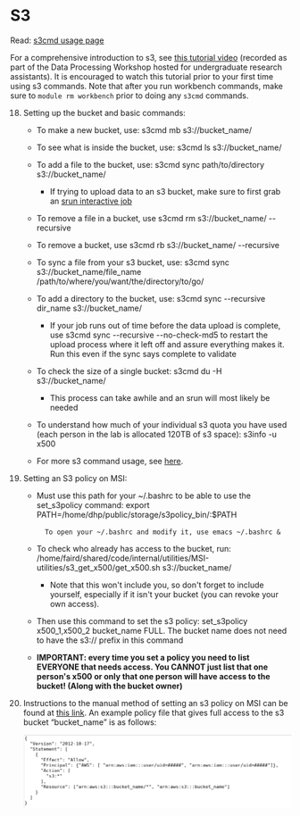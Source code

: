 # S3

Read: [s3cmd usage page](https://s3tools.org/usage)


For a comprehensive introduction to s3, see [this tutorial video](https://drive.google.com/drive/folders/1Oz3i5lbld5VmXGdhWagOMWYOIJmgrJA4) (recorded as part of the Data Processing Workshop hosted for undergraduate research assistants). It is encouraged to watch this tutorial prior to your first time using s3 commands. Note that after you run workbench commands, make sure to `module rm workbench` prior to doing any `s3cmd` commands.



18. Setting up the bucket and basic commands:

    - To make a new bucket, use: s3cmd mb s3://bucket_name/

    - To see what is inside the bucket, use: s3cmd ls s3://bucket_name/

    - To add a file to the bucket, use: s3cmd sync path/to/directory s3://bucket_name/

        - If trying to upload data to an s3 bucket, make sure to first grab an [srun interactive job](slurm_params.md)

    - To remove a file in a bucket, use s3cmd rm s3://bucket_name/ --recursive 

    - To remove a bucket, use s3cmd rb s3://bucket_name/ --recursive 

    - To sync a file from your s3 bucket, use: s3cmd sync s3://bucket_name/file_name /path/to/where/you/want/the/directory/to/go/

    - To add a directory to the bucket, use: s3cmd sync --recursive dir_name s3://bucket_name/ 

        - If your job runs out of time before the data upload is complete, use s3cmd sync --recursive --no-check-md5 to restart the upload process where it left off and assure 
        everything makes it. Run this even if the sync says complete to validate

    - To check the size of a single bucket: s3cmd du -H s3://bucket_name/

        - This process can take awhile and an srun will most likely be needed

    - To understand how much of your individual s3 quota you have used (each person in the lab is allocated 120TB of s3 space): s3info -u x500

    - For more s3 command usage, see [here](https://s3tools.org/usage).
    
78. Setting an S3 policy on MSI:

    - Must use this path for your ~/.bashrc to be able to use the set_s3policy command: export PATH=/home/dhp/public/storage/s3policy_bin/:$PATH 

            To open your ~/.bashrc and modify it, use emacs ~/.bashrc &

    - To check who already has access to the bucket, run: /home/faird/shared/code/internal/utilities/MSI-utilities/s3_get_x500/get_x500.sh s3://bucket_name/ 

        - Note that this won't include you, so don't forget to include yourself, especially if it isn't your bucket (you can revoke your own access).

    - Then use this command to set the s3 policy: set_s3policy x500_1,x500_2  bucket_name FULL. The bucket name does not need to have the s3:// prefix in this command 

    - **IMPORTANT: every time you set a policy you need to list EVERYONE that needs access. You CANNOT just list that one person's x500 or only that one person will have access to the bucket! (Along with the bucket owner)**

20. Instructions to the manual method of setting an s3 policy on MSI can be found at [this link](https://www.msi.umn.edu/support/faq/how-do-i-use-s3-buckets-share-data-tier-2-storage-other-users). An example policy file that gives full access to the s3 bucket  “bucket_name” is as follows:

    ![Example s3 policy](img/s3-policy.png)